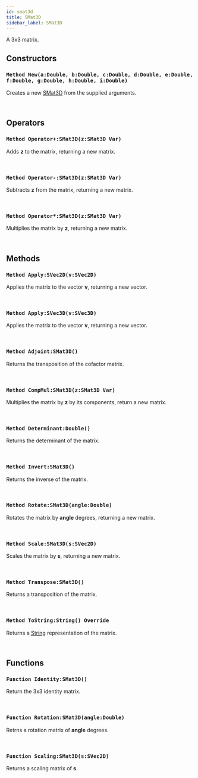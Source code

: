 ```yaml
---
id: smat3d
title: SMat3D
sidebar_label: SMat3D
---
```


A 3x3 matrix.


## Constructors

### `Method New(a:Double, b:Double, c:Double, d:Double, e:Double, f:Double, g:Double, h:Double, i:Double)`

Creates a new [SMat3D](../../../brl/brl.matrix/smat3d) from the supplied arguments.

<br/>

## Operators

### `Method Operator+:SMat3D(z:SMat3D Var)`

Adds <b>z</b> to the matrix, returning a new matrix.

<br/>

### `Method Operator-:SMat3D(z:SMat3D Var)`

Subtracts <b>z</b> from the matrix, returning a new matrix.

<br/>

### `Method Operator*:SMat3D(z:SMat3D Var)`

Multiplies the matrix by <b>z</b>, returning a new matrix.

<br/>

## Methods

### `Method Apply:SVec2D(v:SVec2D)`

Applies the matrix to the vector <b>v</b>, returning a new vector.

<br/>

### `Method Apply:SVec3D(v:SVec3D)`

Applies the matrix to the vector <b>v</b>, returning a new vector.

<br/>

### `Method Adjoint:SMat3D()`

Returns the transposition of the cofactor matrix.

<br/>

### `Method CompMul:SMat3D(z:SMat3D Var)`

Multiplies the matrix by <b>z</b> by its components, return a new matrix.

<br/>

### `Method Determinant:Double()`

Returns the determinant of the matrix.

<br/>

### `Method Invert:SMat3D()`

Returns the inverse of the matrix.

<br/>

### `Method Rotate:SMat3D(angle:Double)`

Rotates the matrix by <b>angle</b> degrees, returning a new matrix.

<br/>

### `Method Scale:SMat3D(s:SVec2D)`

Scales the matrix by <b>s</b>, returning a new matrix.

<br/>

### `Method Transpose:SMat3D()`

Returns a transposition of the matrix.

<br/>

### `Method ToString:String() Override`

Returns a [String](../../../brl/brl.blitz/#string) representation of the matrix.

<br/>

## Functions

### `Function Identity:SMat3D()`

Return the 3x3 identity matrix.

<br/>

### `Function Rotation:SMat3D(angle:Double)`

Retrns a rotation matrix of <b>angle</b> degrees.

<br/>

### `Function Scaling:SMat3D(s:SVec2D)`

Returns a scaling matrix of <b>s</b>.

<br/>

